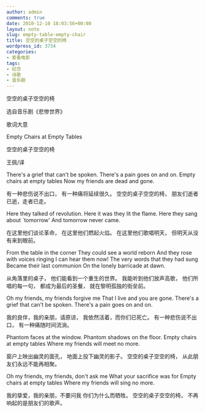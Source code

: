 ```yaml
---
author: admin
comments: true
date: 2010-12-10 18:03:56+00:00
layout: note
slug: empty-table-empty-chair
title: 空空的桌子空空的椅
wordpress_id: 3734
categories:
- 爱看电影
tags:
- 纪念
- 诗歌
- 音乐剧
---
```


空空的桌子空空的椅

选自音乐剧《悲惨世界》



歌词大意

Empty Chairs at Empty Tables

空空的桌子空空的椅

王佩/译

There's a grief that can't be spoken.
There's a pain goes on and on.
Empty chairs at empty tables
Now my friends are dead and gone.

有一种悲伤说不出口，
有一种痛将延续很久。
空空的桌子空空的椅，
朋友们逝者已逝，走者已走。

Here they talked of revolution.
Here it was they lit the flame.
Here they sang about `tomorrow'
And tomorrow never came.

在这里他们谈论革命，
在这里他们燃起火焰。
在这里他们歌唱明天，
但明天从没有来到眼前。

From the table in the corner
They could see a world reborn
And they rose with voices ringing
I can hear them now!
The very words that they had sung
Became their last communion
On the lonely barricade at dawn.

从角落里的桌子，
他们能看到一个重生的世界。
我能听到他们放声高歌，
他们所唱的每一句，
都成为最后的圣餐，
就在黎明孤独的街垒前。

Oh my friends, my friends forgive me
That I live and you are gone.
There's a grief that can't be spoken.
There's a pain goes on and on.

我的良伴，我的亲朋，请原谅，
我依然活着，而你们已死亡。
有一种悲伤说不出口，
有一种痛随时间流淌。

Phantom faces at the window.
Phantom shadows on the floor.
Empty chairs at empty tables
Where my friends will meet no more.

窗户上映出幽灵的面孔，
地面上投下幽灵的影子。
空空的桌子空空的椅，
从此朋友们永远不能再相聚。

Oh my friends, my friends, don't ask me
What your sacrifice was for
Empty chairs at empty tables
Where my friends will sing no more.

我的挚爱，我的亲朋，不要问我
你们为什么而牺牲。
空空的桌子空空的椅，
不再响起的是朋友们的歌声。

